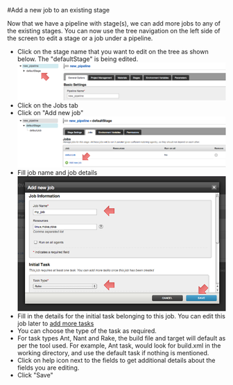 #Add a new job to an existing stage

Now that we have a pipeline with stage(s), we can add more jobs to any of the existing stages. You can now use the tree navigation on the left side of the screen to edit a stage or a job under a pipeline.

-   Click on the stage name that you want to edit on the tree as shown below. The "defaultStage" is being edited.
![](../resources/images/cruise/admin/add_job/edit_stage_link_on_tree.png)
-   Click on the Jobs tab
-   Click on "Add new job"
![](../resources/images/cruise/admin/add_job/add_new_job_link.png)
-   Fill job name and job details
![](../resources/images/cruise/admin/add_job/add_new_job_window.png)
-   Fill in the details for the initial task belonging to this job. You can edit this job later to [add more tasks](admin_add_task.md)
-   You can choose the type of the task as required.
-   For task types Ant, Nant and Rake, the build file and target will default as per the tool used. For example, Ant task, would look for build.xml in the working directory, and use the default task if nothing is mentioned.
-   Click on help icon next to the fields to get additional details about the fields you are editing.
-   Click "Save"